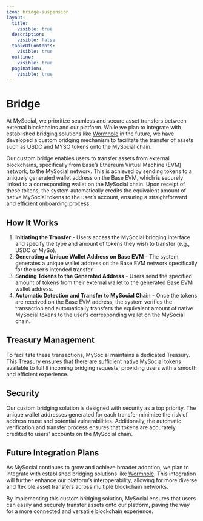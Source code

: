 ```yaml
---
icon: bridge-suspension
layout:
  title:
    visible: true
  description:
    visible: false
  tableOfContents:
    visible: true
  outline:
    visible: true
  pagination:
    visible: true
---
```


# Bridge

At MySocial, we prioritize seamless and secure asset transfers between external blockchains and our platform. While we plan to integrate with established bridging solutions like [Wormhole](https://wormhole.com/) in the future, we have developed a custom bridging mechanism to facilitate the transfer of assets such as USDC and MYSO tokens onto the MySocial chain.

Our custom bridge enables users to transfer assets from external blockchains, specifically from Base’s Ethereum Virtual Machine (EVM) network, to the MySocial network. This is achieved by sending tokens to a uniquely generated wallet address on the Base EVM, which is securely linked to a corresponding wallet on the MySocial chain. Upon receipt of these tokens, the system automatically credits the equivalent amount of native MySocial tokens to the user’s account, ensuring a straightforward and efficient onboarding process.

## How It Works

1. **Initiating the Transfer** - Users access the MySocial bridging interface and specify the type and amount of tokens they wish to transfer (e.g., USDC or MySo).
2. **Generating a Unique Wallet Address on Base EVM** - The system generates a unique wallet address on the Base EVM network specifically for the user’s intended transfer.
3. **Sending Tokens to the Generated Address** - Users send the specified amount of tokens from their external wallet to the generated Base EVM wallet address.
4. **Automatic Detection and Transfer to MySocial Chain** - Once the tokens are received on the Base EVM address, the system verifies the transaction and automatically transfers the equivalent amount of native MySocial tokens to the user’s corresponding wallet on the MySocial chain.

## Treasury Management

To facilitate these transactions, MySocial maintains a dedicated Treasury. This Treasury ensures that there are sufficient native MySocial tokens available to fulfill incoming bridging requests, providing users with a smooth and efficient experience.

## Security&#x20;

Our custom bridging solution is designed with security as a top priority. The unique wallet addresses generated for each transfer minimize the risk of address reuse and potential vulnerabilities. Additionally, the automatic verification and transfer process ensures that tokens are accurately credited to users’ accounts on the MySocial chain.

## Future Integration Plans

As MySocial continues to grow and achieve broader adoption, we plan to integrate with established bridging solutions like [Wormhole](https://wormhole.com/). This integration will further enhance our platform’s interoperability, allowing for more diverse and flexible asset transfers across multiple blockchain networks.

By implementing this custom bridging solution, MySocial ensures that users can easily and securely transfer assets onto our platform, paving the way for a more connected and versatile blockchain experience.
